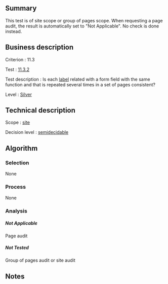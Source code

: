 ## Summary

This test is of site scope or group of pages scope. When requesting a page audit, the result is automatically set to "Not Applicable". No check is done instead.

## Business description

Criterion : 11.3

Test :
[11.3.2](http://www.accessiweb.org/index.php/accessiweb-22-english-version.html#test-11-3-2)

Test description : Is each [label](http://www.accessiweb.org/index.php/glossary-76.html#mEtiquette) related with a form field with the same function and that is repeated several times in a set of pages consistent?

Level : [Silver](/en/category/rules-design/accessiweb-11/level/argent)

## Technical description

Scope : [site](/en/category/rules-design/accessiweb-11/scope/site)

Decision level :
[semidecidable](/en/category/rules-design/accessiweb-11/decision-level/semidecidable)

## Algorithm

### Selection

None

### Process

None

### Analysis

##### Not Applicable

Page audit 

##### Not Tested

Group of pages audit or site audit

## Notes